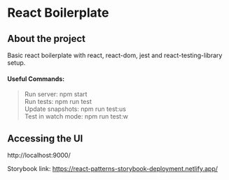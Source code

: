# React Boilerplate

## About the project

Basic react boilerplate with react, react-dom, jest and react-testing-library setup.

#### Useful Commands: 

> Run server: npm start  
> Run tests: npm run test  
> Update snapshots: npm run test:us  
> Test in watch mode: npm run test:w  

## Accessing the UI

http://localhost:9000/

Storybook link: https://react-patterns-storybook-deployment.netlify.app/
